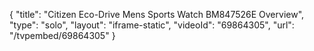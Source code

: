 {
    "title": "Citizen Eco-Drive Mens Sports Watch BM847526E Overview",
    "type": "solo",
    "layout": "iframe-static",
    "videoId": "69864305",
    "url": "\/tvpembed\/69864305"
}